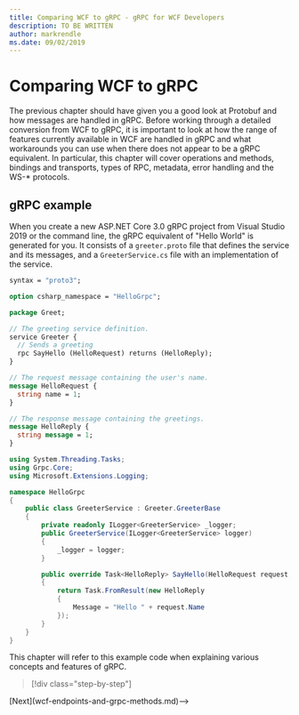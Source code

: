 ```yaml
---
title: Comparing WCF to gRPC - gRPC for WCF Developers
description: TO BE WRITTEN
author: markrendle
ms.date: 09/02/2019
---
```


# Comparing WCF to gRPC

The previous chapter should have given you a good look at Protobuf and how messages are handled in gRPC.  Before working through a detailed conversion from WCF to gRPC, it is important to look at how the range of features currently available in WCF are handled in gRPC and what workarounds you can use when there does not appear to be a gRPC equivalent. In particular, this chapter will cover operations and methods, bindings and transports, types of RPC, metadata, error handling and the WS-* protocols.

## gRPC example

When you create a new ASP.NET Core 3.0 gRPC project from Visual Studio 2019 or the command line, the gRPC equivalent of "Hello World" is generated for you. It consists of a `greeter.proto` file that defines the service and its messages, and a `GreeterService.cs` file with an implementation of the service.

```protobuf
syntax = "proto3";

option csharp_namespace = "HelloGrpc";

package Greet;

// The greeting service definition.
service Greeter {
  // Sends a greeting
  rpc SayHello (HelloRequest) returns (HelloReply);
}

// The request message containing the user's name.
message HelloRequest {
  string name = 1;
}

// The response message containing the greetings.
message HelloReply {
  string message = 1;
}
```

```csharp
using System.Threading.Tasks;
using Grpc.Core;
using Microsoft.Extensions.Logging;

namespace HelloGrpc
{
    public class GreeterService : Greeter.GreeterBase
    {
        private readonly ILogger<GreeterService> _logger;
        public GreeterService(ILogger<GreeterService> logger)
        {
            _logger = logger;
        }

        public override Task<HelloReply> SayHello(HelloRequest request, ServerCallContext context)
        {
            return Task.FromResult(new HelloReply
            {
                Message = "Hello " + request.Name
            });
        }
    }
}
```

This chapter will refer to this example code when explaining various concepts and features of gRPC.

>[!div class="step-by-step"]
<!-->[Next](wcf-endpoints-and-grpc-methods.md)-->
